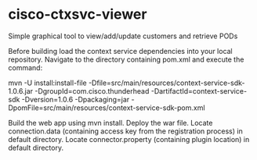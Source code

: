 # cisco-ctxsvc-viewer

Simple graphical tool to view/add/update customers and retrieve PODs

Before building load the context service dependencies into your local repository.
Navigate to the directory containing pom.xml and execute the command:

mvn -U install:install-file -Dfile=src/main/resources/context-service-sdk-1.0.6.jar -DgroupId=com.cisco.thunderhead -DartifactId=context-service-sdk -Dversion=1.0.6 -Dpackaging=jar -DpomFile=src/main/resources/context-service-sdk-pom.xml

Build the web app using mvn install.
Deploy the war file.
Locate connection.data (containing access key from the registration process) in default directory.
Locate connector.property (containing plugin location) in default directory.



